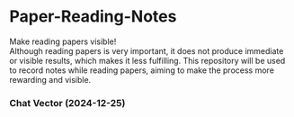 # Paper-Reading-Notes
Make reading papers visible!  
Although reading papers is very important, it does not produce immediate or visible results, which makes it less fulfilling. This repository will be used to record notes while reading papers, aiming to make the process more rewarding and visible.


### Chat Vector (2024-12-25)




<!--stackedit_data:
eyJoaXN0b3J5IjpbNjE1MzE5MDc3LDE0Njg4NjU5NzBdfQ==
-->
